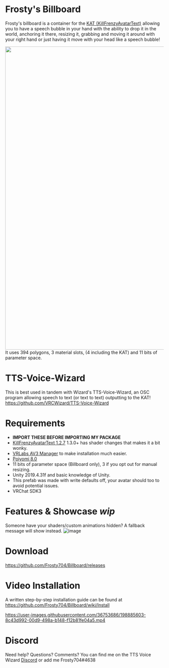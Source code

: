 # Frosty's Billboard


Frosty's billboard is a container for the [KAT (KillFrenzyAvatarText)](https://github.com/killfrenzy96/KillFrenzyAvatarText)
allowing you to have a speech bubble in your hand with the ability to drop it in the world, anchoring it there, resizing it, grabbing and moving it around with your right hand or just having it move with your head like a speech bubble!

<img src="https://user-images.githubusercontent.com/36753686/197398360-ffad9c68-876b-4680-98fd-96e8c8ec8de7.png" width="960">
It uses 394 polygons, 3 material slots, (4 including the KAT) and 11 bits of parameter space.


# TTS-Voice-Wizard
This is best used in tandem with Wizard's TTS-Voice-Wizard, an OSC program allowing speech to text (or text to text) outputting to the KAT! https://github.com/VRCWizard/TTS-Voice-Wizard 


# Requirements 
- **IMPORT THESE BEFORE IMPORTING MY PACKAGE**
- [KillFrenzyAvatarText 1.2.7](https://github.com/killfrenzy96/KillFrenzyAvatarText/releases/tag/1.2.7) 1.3.0+ has shader changes that makes it a bit wonky.
- [VRLabs AV3 Manager](https://github.com/VRLabs/Avatars-3.0-Manager) to make installation much easier.
- [Poiyomi 8.0](https://github.com/poiyomi/PoiyomiToonShader) 
- 11 bits of parameter space (Billboard only), 3 if you opt out for manual resizing.
- Unity 2019.4.31f and basic knowledge of Unity.
- This prefab was made with write defaults off, your avatar should too to avoid potential issues.
- VRChat SDK3


# Features & Showcase *wip*

Someone have your shaders/custom animations hidden? A fallback message will show instead. 
![image](https://user-images.githubusercontent.com/36753686/197409019-9f43ed16-9dca-46ac-8b22-08860e9b564c.png)


# Download
https://github.com/Frosty704/Billboard/releases

# Video Installation

A written step-by-step installation guide can be found at https://github.com/Frosty704/Billboard/wiki/Install

https://user-images.githubusercontent.com/36753686/198885603-8c43d992-00d9-498a-b148-f12b81fe04a5.mp4









# Discord
Need help? Questions? Comments? You can find me on the TTS Voice Wizard [Discord](https://discord.gg/8ttJKtQaMc) or add me Frosty704#4638




